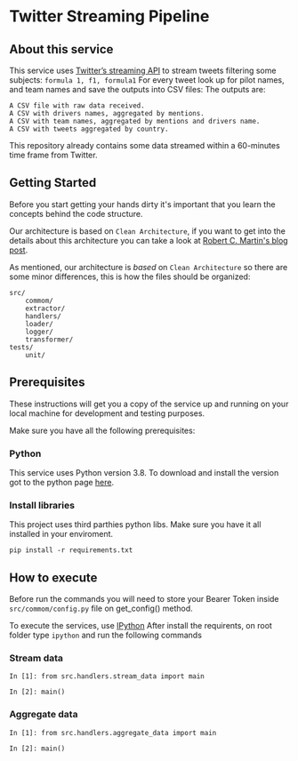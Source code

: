 # Twitter Streaming Pipeline

## About this service
This service uses [Twitter’s streaming API](https://developer.twitter.com/en/docs/tutorials/consuming-streaming-data) to stream tweets filtering some subjects: `formula 1, f1, formula1`
For every tweet look up for pilot names, and team names and save the outputs into CSV files:
The outputs are:

```
A CSV file with raw data received.
A CSV with drivers names, aggregated by mentions.
A CSV with team names, aggregated by mentions and drivers name.
A CSV with tweets aggregated by country.
```

This repository already contains some data streamed within a 60-minutes time frame from Twitter.

## Getting Started

Before you start getting your hands dirty it's important that you learn the concepts behind the code structure.

Our architecture is based on `Clean Architecture`, if you want to get into the details about this architecture
you can take a look at [Robert C. Martin's blog post](https://blog.cleancoder.com/uncle-bob/2012/08/13/the-clean-architecture.html).

As mentioned, our architecture is _based_ on `Clean Architecture` so there are some minor differences, this is how the files should be organized:

```
src/
    commom/
    extractor/
    handlers/
    loader/
    logger/
    transformer/
tests/
    unit/
```

## Prerequisites

These instructions will get you a copy of the service up and running on your local machine for development and testing purposes.

Make sure you have all the following prerequisites:

### Python

This service uses Python version 3.8. To download and install the version got to the python page [here](https://www.python.org/downloads/).


### Install libraries

This project uses third parthies python libs.
Make sure you have it all installed in your enviroment.

```
pip install -r requirements.txt
```

## How to execute

Before run the commands you will need to store your Bearer Token inside `src/commom/config.py` file on get_config() method.

To execute the services, use [IPython](https://ipython.readthedocs.io/en/stable/)
After install the requirents, on root folder type `ipython` and run the following commands

### Stream data
```
In [1]: from src.handlers.stream_data import main

In [2]: main()
```

### Aggregate data
```
In [1]: from src.handlers.aggregate_data import main

In [2]: main()
```